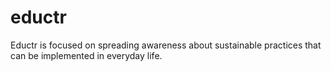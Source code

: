 # eductr
Eductr is focused on spreading awareness about sustainable practices that can be implemented in everyday life.
